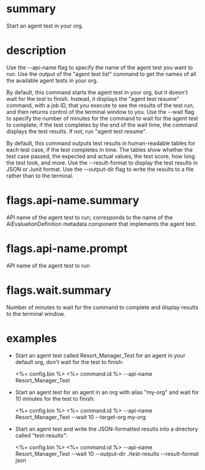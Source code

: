 # summary

Start an agent test in your org.

# description

Use the --api-name flag to specify the name of the agent test you want to run. Use the output of the "agent test list" command to get the names of all the available agent tests in your org.

By default, this command starts the agent test in your org, but it doesn't wait for the test to finish. Instead, it displays the "agent test resume" command, with a job ID, that you execute to see the results of the test run, and then returns control of the terminal window to you. Use the --wait flag to specify the number of minutes for the command to wait for the agent test to complete; if the test completes by the end of the wait time, the command displays the test results. If not, run "agent test resume".

By default, this command outputs test results in human-readable tables for each test case, if the test completes in time. The tables show whether the test case passed, the expected and actual values, the test score, how long the test took, and more. Use the --result-format to display the test results in JSON or Junit format. Use the --output-dir flag to write the results to a file rather than to the terminal.

# flags.api-name.summary

API name of the agent test to run; corresponds to the name of the AiEvaluationDefinition metadata component that implements the agent test.

# flags.api-name.prompt

API name of the agent test to run

# flags.wait.summary

Number of minutes to wait for the command to complete and display results to the terminal window.

# examples

- Start an agent test called Resort_Manager_Test for an agent in your default org, don't wait for the test to finish:

  <%= config.bin %> <%= command.id %> --api-name Resort_Manager_Test

- Start an agent test for an agent in an org with alias "my-org" and wait for 10 minutes for the test to finish:

  <%= config.bin %> <%= command.id %> --api-name Resort_Manager_Test --wait 10 --target-org my-org

- Start an agent test and write the JSON-formatted results into a directory called "test-results":

  <%= config.bin %> <%= command.id %> --api-name Resort_Manager_Test --wait 10 --output-dir ./test-results --result-format json
